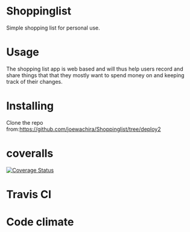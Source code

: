 # Shoppinglist
Simple shopping list for personal use.


# Usage

The shopping list app is web based and will thus help users record and share things that that they mostly want to spend money
on and keeping track of their changes.

# Installing
Clone the repo from:https://github.com/joewachira/Shoppinglist/tree/deploy2

# coveralls
[![Coverage Status](https://coveralls.io/repos/github/joewachira/Shoppinglist/badge.svg?branch=deploy2)](https://coveralls.io/github/joewachira/Shoppinglist?branch=deploy2)

# Travis CI


# Code climate
